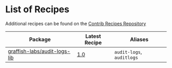 # List of Recipes

Additional recipes can be found on the [Contrib Recipes Repository](https://github.com/symfony/recipes-contrib/blob/flex/main/RECIPES.md)

| Package | Latest Recipe | Aliases |
| --- | --- | --- |
| [graffish-labs/audit-logs-lib](https://packagist.org/packages/graffish-labs/audit-logs-lib) | [1.0](graffish-labs/audit-logs-lib/1.0) | `audit-logs`, `auditlogs` |